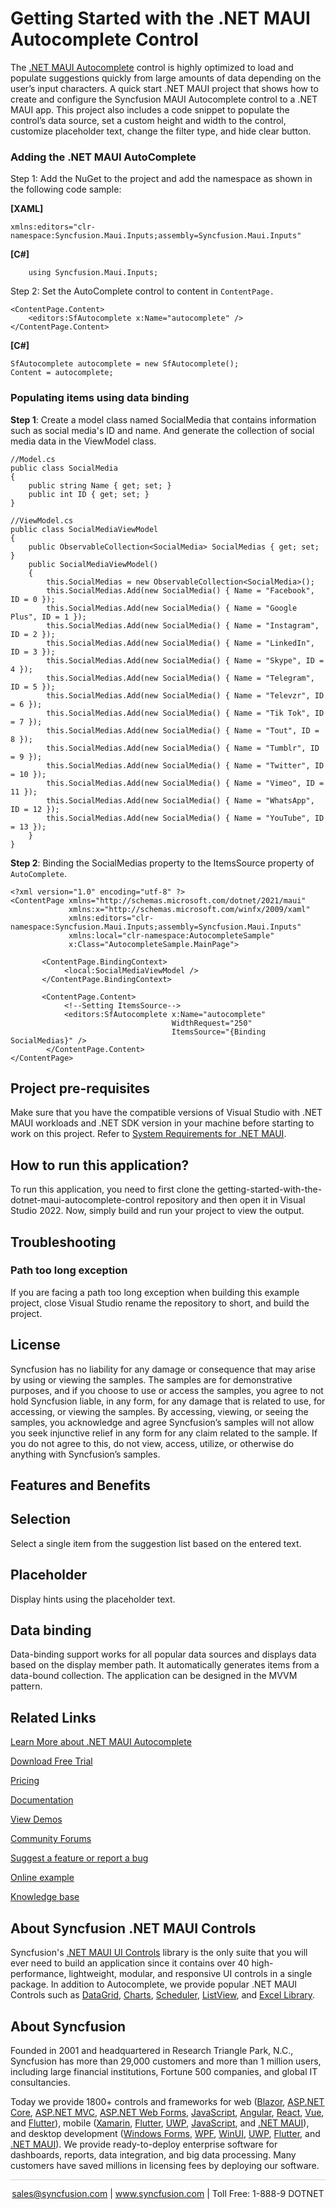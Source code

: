 # Getting Started with the .NET MAUI Autocomplete Control

The [.NET MAUI Autocomplete](https://www.syncfusion.com/maui-controls/maui-autocomplete?utm_source=github&utm_medium=listing&utm_campaign=maui-autocomplete-github-samples) control is highly optimized to load and populate suggestions quickly from large amounts of data depending on the user’s input characters. A quick start .NET MAUI project that shows how to create and configure the Syncfusion MAUI Autocomplete control to a .NET MAUI app. This project also includes a code snippet to populate the control’s data source, set a custom height and width to the control, customize placeholder text, change the filter type, and hide clear button.

### Adding the .NET MAUI AutoComplete
Step 1: Add the NuGet to the project and add the namespace as shown in the following code sample:

**[XAML]**
```
xmlns:editors="clr-namespace:Syncfusion.Maui.Inputs;assembly=Syncfusion.Maui.Inputs"
```
**[C#]**
```
    using Syncfusion.Maui.Inputs;
```

Step 2: Set the AutoComplete control to content in `ContentPage.`
```
<ContentPage.Content>    
    <editors:SfAutocomplete x:Name="autocomplete" />
</ContentPage.Content>
```
**[C#]**
``` 
SfAutocomplete autocomplete = new SfAutocomplete(); 
Content = autocomplete;
```

### Populating items using data binding

**Step 1**: Create a model class named SocialMedia that contains information such as social media's ID and name. And generate the collection of social media data in the ViewModel class.

```
//Model.cs
public class SocialMedia
{
    public string Name { get; set; }
    public int ID { get; set; }
}

//ViewModel.cs
public class SocialMediaViewModel
{
    public ObservableCollection<SocialMedia> SocialMedias { get; set; }
    public SocialMediaViewModel()
    {
        this.SocialMedias = new ObservableCollection<SocialMedia>();
        this.SocialMedias.Add(new SocialMedia() { Name = "Facebook", ID = 0 });
        this.SocialMedias.Add(new SocialMedia() { Name = "Google Plus", ID = 1 });
        this.SocialMedias.Add(new SocialMedia() { Name = "Instagram", ID = 2 });
        this.SocialMedias.Add(new SocialMedia() { Name = "LinkedIn", ID = 3 });
        this.SocialMedias.Add(new SocialMedia() { Name = "Skype", ID = 4 });
        this.SocialMedias.Add(new SocialMedia() { Name = "Telegram", ID = 5 });
        this.SocialMedias.Add(new SocialMedia() { Name = "Televzr", ID = 6 });
        this.SocialMedias.Add(new SocialMedia() { Name = "Tik Tok", ID = 7 });
        this.SocialMedias.Add(new SocialMedia() { Name = "Tout", ID = 8 });
        this.SocialMedias.Add(new SocialMedia() { Name = "Tumblr", ID = 9 });
        this.SocialMedias.Add(new SocialMedia() { Name = "Twitter", ID = 10 });
        this.SocialMedias.Add(new SocialMedia() { Name = "Vimeo", ID = 11 });
        this.SocialMedias.Add(new SocialMedia() { Name = "WhatsApp", ID = 12 });
        this.SocialMedias.Add(new SocialMedia() { Name = "YouTube", ID = 13 });
    }
}
```

**Step 2**: Binding the SocialMedias property to the ItemsSource property of `AutoComplete`.

```
<?xml version="1.0" encoding="utf-8" ?>
<ContentPage xmlns="http://schemas.microsoft.com/dotnet/2021/maui"
             xmlns:x="http://schemas.microsoft.com/winfx/2009/xaml"
             xmlns:editors="clr-namespace:Syncfusion.Maui.Inputs;assembly=Syncfusion.Maui.Inputs"
             xmlns:local="clr-namespace:AutocompleteSample"             
             x:Class="AutocompleteSample.MainPage">

       <ContentPage.BindingContext>
            <local:SocialMediaViewModel />
       </ContentPage.BindingContext>

       <ContentPage.Content>
            <!--Setting ItemsSource-->
            <editors:SfAutocomplete x:Name="autocomplete" 
                                    WidthRequest="250"
                                    ItemsSource="{Binding SocialMedias}" />
        </ContentPage.Content>
</ContentPage>
```

## Project pre-requisites

Make sure that you have the compatible versions of Visual Studio with .NET MAUI workloads and .NET SDK version in your machine before starting to work on this project. Refer to [System Requirements for .NET MAUI](https://help.syncfusion.com/maui/system-requirements).

## How to run this application?

To run this application, you need to first clone the getting-started-with-the-dotnet-maui-autocomplete-control repository and then open it in Visual Studio 2022. Now, simply build and run your project to view the output.

## <a name="troubleshooting"></a>Troubleshooting ##
### Path too long exception
If you are facing a path too long exception when building this example project, close Visual Studio rename the repository to short, and build the project.

## License

Syncfusion has no liability for any damage or consequence that may arise by using or viewing the samples. The samples are for demonstrative purposes, and if you choose to use or access the samples, you agree to not hold Syncfusion liable, in any form, for any damage that is related to use, for accessing, or viewing the samples. By accessing, viewing, or seeing the samples, you acknowledge and agree Syncfusion’s samples will not allow you seek injunctive relief in any form for any claim related to the sample. If you do not agree to this, do not view, access, utilize, or otherwise do anything with Syncfusion’s samples.

## Features and Benefits

## Selection

Select a single item from the suggestion list based on the entered text.

## Placeholder

Display hints using the placeholder text.

## Data binding

Data-binding support works for all popular data sources and displays data based on the display member path. It automatically generates items from a data-bound collection. The application can be designed in the MVVM pattern.

## Related Links

[Learn More about .NET MAUI Autocomplete](https://www.syncfusion.com/maui-controls/maui-autocomplete?utm_source=github&utm_medium=listing&utm_campaign=maui-autocomplete-github-samples)

[Download Free Trial](https://www.syncfusion.com/downloads/maui?utm_source=github&utm_medium=listing&utm_campaign=maui-autocomplete-github-samples)

[Pricing](https://www.syncfusion.com/sales/teamlicense?utm_source=github&utm_medium=listing&utm_campaign=maui-autocomplete-github-samples)

[Documentation](https://help.syncfusion.com/maui/autocomplete/getting-started?utm_source=github&utm_medium=listing&utm_campaign=maui-autocomplete-github-samples)

[View Demos](https://github.com/SyncfusionExamples/getting-started-with-the-dotnet-maui-autocomplete-control?utm_source=github&utm_medium=listing&utm_campaign=maui-autocomplete-github-samples)

[Community Forums](https://www.syncfusion.com/forums/maui?utm_source=github&utm_medium=listing&utm_campaign=maui-autocomplete-github-samples)

[Suggest a feature or report a bug](https://www.syncfusion.com/feedback/maui?utm_source=github&utm_medium=listing&utm_campaign=maui-autocomplete-github-samples)

[Online example](https://github.com/SyncfusionExamples/maui-autocomplete-samples?utm_source=github&utm_medium=listing&utm_campaign=maui-autocomplete-github-samples)

[Knowledge base](https://support.syncfusion.com/kb?utm_source=github&utm_medium=listing&utm_campaign=maui-autocomplete-github-samples)

## About Syncfusion .NET MAUI Controls
Syncfusion's [.NET MAUI UI Controls](https://www.syncfusion.com/maui-controls/maui-autocomplete?utm_source=github&utm_medium=listing&utm_campaign=maui-autocomplete-github-samples) library is the only suite that you will ever need to build an application since it contains over 40 high-performance, lightweight, modular, and responsive UI controls in a single package. In addition to Autocomplete, we provide popular .NET MAUI Controls such as [DataGrid](https://www.syncfusion.com/maui-controls/maui-datagrid?utm_source=github&utm_medium=listing&utm_campaign=maui-autocomplete-github-samples), [Charts](https://www.syncfusion.com/maui-controls/maui-cartesian-charts?utm_source=github&utm_medium=listing&utm_campaign=maui-autocomplete-github-samples), [Scheduler](https://www.syncfusion.com/maui-controls/maui-scheduler?utm_source=github&utm_medium=listing&utm_campaign=maui-autocomplete-github-samples), [ListView](https://www.syncfusion.com/maui-controls/maui-listview?utm_source=github&utm_medium=listing&utm_campaign=maui-autocomplete-github-samples), and [Excel Library](https://www.syncfusion.com/document-processing/excel-framework/maui?utm_source=github&utm_medium=listing&utm_campaign=maui-autocomplete-github-samples).

## About Syncfusion
Founded in 2001 and headquartered in Research Triangle Park, N.C., Syncfusion has more than 29,000 customers and more than 1 million users, including large financial institutions, Fortune 500 companies, and global IT consultancies.
 
Today we provide 1800+ controls and frameworks for web ([Blazor](https://www.syncfusion.com/blazor-components?utm_medium=listing&utm_source=github&utm_campaign=maui-autocomplete-github-samples), [ASP.NET Core](https://www.syncfusion.com/aspnet-core-ui-controls?utm_medium=listing&utm_source=github&utm_campaign=maui-autocomplete-github-samples), [ASP.NET MVC](https://www.syncfusion.com/aspnet-mvc-ui-controls?utm_medium=listing&utm_source=github&utm_campaign=maui-autocomplete-github-samples), [ASP.NET Web Forms](https://www.syncfusion.com/jquery/aspnet-webforms-ui-controls?utm_medium=listing&utm_source=github&utm_campaign=maui-autocomplete-github-samples), [JavaScript](https://www.syncfusion.com/javascript-ui-controls?utm_medium=listing&utm_source=github&utm_campaign=maui-autocomplete-github-samples), [Angular](https://www.syncfusion.com/angular-components?utm_medium=listing&utm_source=github&utm_campaign=maui-autocomplete-github-samples), [React](https://www.syncfusion.com/react-components?utm_medium=listing&utm_source=github&utm_campaign=maui-autocomplete-github-samples), [Vue](https://www.syncfusion.com/vue-components?utm_medium=listing&utm_source=github&utm_campaign=maui-autocomplete-github-samples), and [Flutter](https://www.syncfusion.com/flutter-widgets?utm_medium=listing&utm_source=github&utm_campaign=maui-autocomplete-github-samples)), mobile ([Xamarin](https://www.syncfusion.com/xamarin-ui-controls?utm_medium=listing&utm_source=github&utm_campaign=maui-autocomplete-github-samples), [Flutter](https://www.syncfusion.com/flutter-widgets?utm_medium=listing&utm_source=github&utm_campaign=maui-autocomplete-github-samples), [UWP](https://www.syncfusion.com/uwp-ui-controls?utm_medium=listing&utm_source=github&utm_campaign=maui-autocomplete-github-samples), [JavaScript](https://www.syncfusion.com/javascript-ui-controls?utm_medium=listing&utm_source=github&utm_campaign=maui-autocomplete-github-samples), and [.NET MAUI](https://www.syncfusion.com/maui-controls?utm_source=github&utm_medium=listing&utm_campaign=maui-autocomplete-github-samples)), and desktop development ([Windows Forms](https://www.syncfusion.com/winforms-ui-controls?utm_medium=listing&utm_source=github&utm_campaign=maui-autocomplete-github-samples), [WPF](https://www.syncfusion.com/wpf-controls?utm_medium=listing&utm_source=github&utm_campaign=maui-autocomplete-github-samples), [WinUI](https://www.syncfusion.com/winui-controls?utm_medium=listing&utm_source=github&utm_campaign=maui-autocomplete-github-samples), [UWP](https://www.syncfusion.com/uwp-ui-controls?utm_medium=listing&utm_source=github&utm_campaign=maui-autocomplete-github-samples), [Flutter](https://www.syncfusion.com/flutter-widgets?utm_medium=listing&utm_source=github&utm_campaign=maui-autocomplete-github-samples), and [.NET MAUI](https://www.syncfusion.com/maui-controls?utm_source=github&utm_medium=listing&utm_campaign=maui-autocomplete-github-samples)). We provide ready-to-deploy enterprise software for dashboards, reports, data integration, and big data processing. Many customers have saved millions in licensing fees by deploying our software.

<hr style="height:0.3px;border:none;color:lightgrey;background-color:lightgrey;" />

<p align="center">
<a href="mailto:sales@syncfusion.com?Subject=Syncfusion .NET MAUI Autocomplete - GitHub" target="_top">sales@syncfusion.com</a> | <a href="https://www.syncfusion.com?utm_source=github&utm_medium=listing&utm_campaign=maui-autocomplete-github-samples">www.syncfusion.com</a> | Toll Free: 1-888-9 DOTNET <br>
</p>